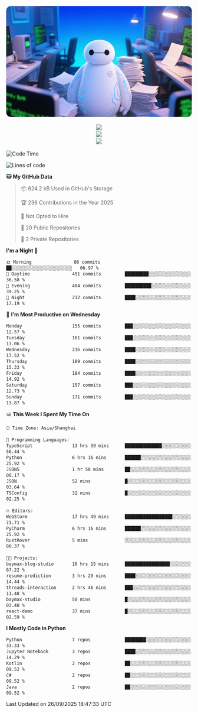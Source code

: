 <div align="center">
  <!--
  <img src="https://readme-typing-svg.demolab.com?font=Zhi+Mang+Xing&size=40&pause=1000&color=000000&center=true&vCenter=true&lines=Baymax%E5%B0%8F%E6%8C%AF;Hello%20World"/><br/>
  -->
  <img src="assets/author_banner.png" height="300"/><br/>
  <br/>
  <img src="https://skillicons.dev/icons?i=python,java,kotlin,c,rust,cs,javascript,typescript" /><br/>
  <img src="https://skillicons.dev/icons?i=pytorch,spring,vue,fastapi,docker,mysql,mongodb,linux" /><br/>
  <img src="https://skillicons.dev/icons?i=idea,pycharm,webstorm,androidstudio,vscode,git,vim,obsidian" /><br/>
</div>

<!--START_SECTION:waka-->
![Code Time](http://img.shields.io/badge/Code%20Time-1%2C345%20hrs%206%20mins-blue)

![Lines of code](https://img.shields.io/badge/From%20Hello%20World%20I%27ve%20Written-6.1%20million%20lines%20of%20code-blue)

**🐱 My GitHub Data** 

> 📦 624.2 kB Used in GitHub's Storage 
 > 
> 🏆 236 Contributions in the Year 2025
 > 
> 🚫 Not Opted to Hire
 > 
> 📜 20 Public Repositories 
 > 
> 🔑 2 Private Repositories 
 > 
**I'm a Night 🦉** 

```text
🌞 Morning                86 commits          ██░░░░░░░░░░░░░░░░░░░░░░░   06.97 % 
🌆 Daytime                451 commits         █████████░░░░░░░░░░░░░░░░   36.58 % 
🌃 Evening                484 commits         ██████████░░░░░░░░░░░░░░░   39.25 % 
🌙 Night                  212 commits         ████░░░░░░░░░░░░░░░░░░░░░   17.19 % 
```
📅 **I'm Most Productive on Wednesday** 

```text
Monday                   155 commits         ███░░░░░░░░░░░░░░░░░░░░░░   12.57 % 
Tuesday                  161 commits         ███░░░░░░░░░░░░░░░░░░░░░░   13.06 % 
Wednesday                216 commits         ████░░░░░░░░░░░░░░░░░░░░░   17.52 % 
Thursday                 189 commits         ████░░░░░░░░░░░░░░░░░░░░░   15.33 % 
Friday                   184 commits         ████░░░░░░░░░░░░░░░░░░░░░   14.92 % 
Saturday                 157 commits         ███░░░░░░░░░░░░░░░░░░░░░░   12.73 % 
Sunday                   171 commits         ███░░░░░░░░░░░░░░░░░░░░░░   13.87 % 
```


📊 **This Week I Spent My Time On** 

```text
🕑︎ Time Zone: Asia/Shanghai

💬 Programming Languages: 
TypeScript               13 hrs 39 mins      ██████████████░░░░░░░░░░░   56.44 % 
Python                   6 hrs 16 mins       ██████░░░░░░░░░░░░░░░░░░░   25.92 % 
JSON5                    1 hr 58 mins        ██░░░░░░░░░░░░░░░░░░░░░░░   08.17 % 
JSON                     52 mins             █░░░░░░░░░░░░░░░░░░░░░░░░   03.64 % 
TSConfig                 32 mins             █░░░░░░░░░░░░░░░░░░░░░░░░   02.25 % 

🔥 Editors: 
WebStorm                 17 hrs 49 mins      ██████████████████░░░░░░░   73.71 % 
PyCharm                  6 hrs 16 mins       ██████░░░░░░░░░░░░░░░░░░░   25.92 % 
RustRover                5 mins              ░░░░░░░░░░░░░░░░░░░░░░░░░   00.37 % 

🐱‍💻 Projects: 
baymax-blog-studio       16 hrs 15 mins      █████████████████░░░░░░░░   67.22 % 
resume-prediction        3 hrs 29 mins       ████░░░░░░░░░░░░░░░░░░░░░   14.44 % 
threads-interaction      2 hrs 46 mins       ███░░░░░░░░░░░░░░░░░░░░░░   11.48 % 
baymax-studio            50 mins             █░░░░░░░░░░░░░░░░░░░░░░░░   03.48 % 
react-demo               37 mins             █░░░░░░░░░░░░░░░░░░░░░░░░   02.59 % 
```

**I Mostly Code in Python** 

```text
Python                   7 repos             ████████░░░░░░░░░░░░░░░░░   33.33 % 
Jupyter Notebook         3 repos             ████░░░░░░░░░░░░░░░░░░░░░   14.29 % 
Kotlin                   2 repos             ██░░░░░░░░░░░░░░░░░░░░░░░   09.52 % 
C#                       2 repos             ██░░░░░░░░░░░░░░░░░░░░░░░   09.52 % 
Java                     2 repos             ██░░░░░░░░░░░░░░░░░░░░░░░   09.52 % 
```




 Last Updated on 26/09/2025 18:47:33 UTC
<!--END_SECTION:waka-->





